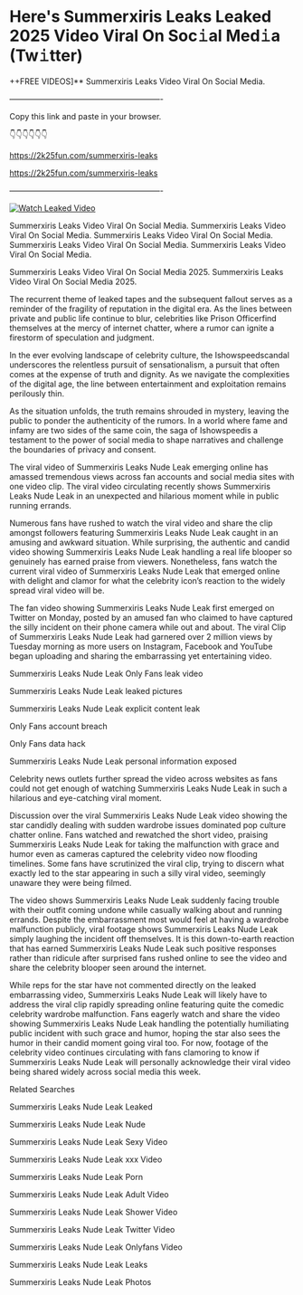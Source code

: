 # Here's Summerxiris Leaks Leaked 2025 Video Viral On Soc𝚒al Med𝚒a (Tw𝚒tter)

++FREE VIDEOS]** Summerxiris Leaks Video Viral On Social Media.

———————————————————-

Copy this link and paste in your browser.

👇👇👇👇👇👇

https://2k25fun.com/summerxiris-leaks

https://2k25fun.com/summerxiris-leaks

———————————————————-

[![Watch Leaked Video](https://miro.medium.com/v2/resize:fit:828/format:webp/1*cilzJN44JGOrTw9NJCrNHA.gif "Watch Leaked Video")](https://2k25fun.com/summerxiris-leaks)

Summerxiris Leaks Video Viral On Social Media. Summerxiris Leaks Video Viral On Social Media. Summerxiris Leaks Video Viral On Social Media. Summerxiris Leaks Video Viral On Social Media. Summerxiris Leaks Video Viral On Social Media.

Summerxiris Leaks Video Viral On Social Media 2025. Summerxiris Leaks Video Viral On Social Media 2025.

The recurrent theme of leaked tapes and the subsequent fallout serves as a reminder of the fragility of reputation in the digital era. As the lines between private and public life continue to blur, celebrities like Prison Officerfind themselves at the mercy of internet chatter, where a rumor can ignite a firestorm of speculation and judgment.

In the ever evolving landscape of celebrity culture, the Ishowspeedscandal underscores the relentless pursuit of sensationalism, a pursuit that often comes at the expense of truth and dignity. As we navigate the complexities of the digital age, the line between entertainment and exploitation remains perilously thin.

As the situation unfolds, the truth remains shrouded in mystery, leaving the public to ponder the authenticity of the rumors. In a world where fame and infamy are two sides of the same coin, the saga of Ishowspeedis a testament to the power of social media to shape narratives and challenge the boundaries of privacy and consent.

The viral video of Summerxiris Leaks Nude Leak emerging online has amassed tremendous views across fan accounts and social media sites with one video clip. The viral video circulating recently shows Summerxiris Leaks Nude Leak in an unexpected and hilarious moment while in public running errands.

Numerous fans have rushed to watch the viral video and share the clip amongst followers featuring Summerxiris Leaks Nude Leak caught in an amusing and awkward situation. While surprising, the authentic and candid video showing Summerxiris Leaks Nude Leak handling a real life blooper so genuinely has earned praise from viewers. Nonetheless, fans watch the current viral video of Summerxiris Leaks Nude Leak that emerged online with delight and clamor for what the celebrity icon’s reaction to the widely spread viral video will be.

The fan video showing Summerxiris Leaks Nude Leak first emerged on Twitter on Monday, posted by an amused fan who claimed to have captured the silly incident on their phone camera while out and about. The viral Clip of Summerxiris Leaks Nude Leak had garnered over 2 million views by Tuesday morning as more users on Instagram, Facebook and YouTube began uploading and sharing the embarrassing yet entertaining video.

Summerxiris Leaks Nude Leak Only Fans leak video

Summerxiris Leaks Nude Leak leaked pictures

Summerxiris Leaks Nude Leak explicit content leak

Only Fans account breach

Only Fans data hack

Summerxiris Leaks Nude Leak personal information exposed

Celebrity news outlets further spread the video across websites as fans could not get enough of watching Summerxiris Leaks Nude Leak in such a hilarious and eye-catching viral moment.

Discussion over the viral Summerxiris Leaks Nude Leak video showing the star candidly dealing with sudden wardrobe issues dominated pop culture chatter online. Fans watched and rewatched the short video, praising Summerxiris Leaks Nude Leak for taking the malfunction with grace and humor even as cameras captured the celebrity video now flooding timelines. Some fans have scrutinized the viral clip, trying to discern what exactly led to the star appearing in such a silly viral video, seemingly unaware they were being filmed.

The video shows Summerxiris Leaks Nude Leak suddenly facing trouble with their outfit coming undone while casually walking about and running errands. Despite the embarrassment most would feel at having a wardrobe malfunction publicly, viral footage shows Summerxiris Leaks Nude Leak simply laughing the incident off themselves. It is this down-to-earth reaction that has earned Summerxiris Leaks Nude Leak such positive responses rather than ridicule after surprised fans rushed online to see the video and share the celebrity blooper seen around the internet.

While reps for the star have not commented directly on the leaked embarrassing video, Summerxiris Leaks Nude Leak will likely have to address the viral clip rapidly spreading online featuring quite the comedic celebrity wardrobe malfunction. Fans eagerly watch and share the video showing Summerxiris Leaks Nude Leak handling the potentially humiliating public incident with such grace and humor, hoping the star also sees the humor in their candid moment going viral too. For now, footage of the celebrity video continues circulating with fans clamoring to know if Summerxiris Leaks Nude Leak will personally acknowledge their viral video being shared widely across social media this week.

Related Searches

Summerxiris Leaks Nude Leak Leaked

Summerxiris Leaks Nude Leak Nude

Summerxiris Leaks Nude Leak Sexy Video

Summerxiris Leaks Nude Leak xxx Video

Summerxiris Leaks Nude Leak Porn

Summerxiris Leaks Nude Leak Adult Video

Summerxiris Leaks Nude Leak Shower Video

Summerxiris Leaks Nude Leak Twitter Video

Summerxiris Leaks Nude Leak Onlyfans Video

Summerxiris Leaks Nude Leak Leaks

Summerxiris Leaks Nude Leak Photos